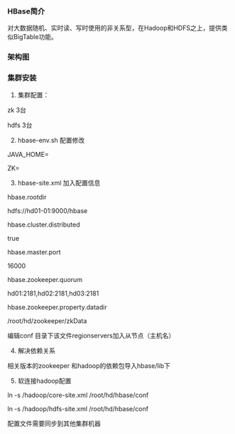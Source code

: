### HBase简介

对大数据随机、实时读、写时使用的非关系型，在Hadoop和HDFS之上，提供类似BigTable功能。

### 架构图

### 集群安装

1) 集群配置：

zk 3台

hdfs 3台

2) hbase-env.sh 配置修改

JAVA_HOME=

ZK=

3) hbase-site.xml  加入配置信息

<configuration>

<property>

<name>hbase.rootdir</name>

<value>hdfs://hd01-01:9000/hbase</value>

</property>

<!-- 是否开启集群-->

<property>

<name>hbase.cluster.distributed</name>

<value>true</value>

</property>

<!-- 0.98 后的新变动，之前版本没有.port 默认端口为 60000-->

<property>

<name>hbase.master.port</name>

<value>16000</value>

</property>

<!-- zookeeper集群位置-->

<property>

<name>hbase.zookeeper.quorum</name>

<value>hd01:2181,hd02:2181,hd03:2181</value>

</property>

<!-- hbase的元数据信息存储在zookeeper的位置-->

<property>

<name>hbase.zookeeper.property.datadir</name>

<value>/root/hd/zookeeper/zkData</value>

</property>

</configuration>

 编辑conf 目录下该文件regionservers加入从节点（主机名）

4) 解决依赖关系

相关版本的zookeeper 和hadoop的依赖包导入hbase/lib下

5) 软连接hadoop配置

ln -s /hadoop/core-site.xml   /root/hd/hbase/conf

ln -s /hadoop/hdfs-site.xml   /root/hd/hbase/conf



配置文件需要同步到其他集群机器

